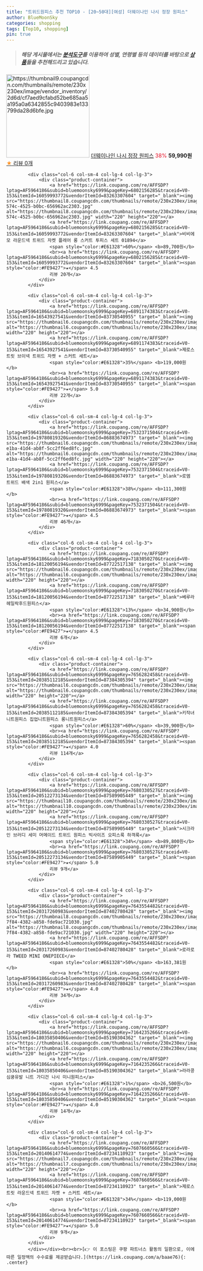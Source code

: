 ```yaml
---
title: "트위드원피스 추천 TOP10 - [20~50대][여성] 더웨이나인 나시 정장 원피스"
author: BlueMoonSky
categories: shopping
tags: [Top10, shopping]
pin: true
---
```


> ##### 해당 게시물에서는 [**분석도구**](https://itemscout.io/)를 이용하여 **성별**, **연령별** 등의 데이터를 바탕으로 [**상품**](https://link.coupang.com/a/baae76)들을 추천해드리고 있습니다.
<div class="container"><div class="row">
            <div class="col-6 col-sm-4 col-lg-4 col-lg-3">
                <div class="product-container">
                    <a href="https://link.coupang.com/re/AFFSDP?lptag=AF5964186&subid=bluemoonsky6999&pageKey=2094073807&traceid=V0-153&itemId=3557079712&vendorItemId=86761002710" target="_blank"><img src="https://thumbnail9.coupangcdn.com/thumbnails/remote/230x230ex/image/vendor_inventory/2d6d/cf7aed9cfabd52be685aa5a195a0a6342855c9403983e133799da28d6bfe.jpg" alt="https://thumbnail9.coupangcdn.com/thumbnails/remote/230x230ex/image/vendor_inventory/2d6d/cf7aed9cfabd52be685aa5a195a0a6342855c9403983e133799da28d6bfe.jpg" width="220" height="220"></a>
                    <a href="https://link.coupang.com/re/AFFSDP?lptag=AF5964186&subid=bluemoonsky6999&pageKey=2094073807&traceid=V0-153&itemId=3557079712&vendorItemId=86761002710" target="_blank">더웨이나인 나시 정장 원피스</a>
                    <span style="color:#E61328">38%</span> <b>59,990원</b>
                    <br><a href="https://link.coupang.com/re/AFFSDP?lptag=AF5964186&subid=bluemoonsky6999&pageKey=2094073807&traceid=V0-153&itemId=3557079712&vendorItemId=86761002710" target="_blank"><span style="color:#FE9427">★</span> 
                    리뷰 0개</a>
                </div>
            </div>
            
            <div class="col-6 col-sm-4 col-lg-4 col-lg-3">
                <div class="product-container">
                    <a href="https://link.coupang.com/re/AFFSDP?lptag=AF5964186&subid=bluemoonsky6999&pageKey=6802156285&traceid=V0-153&itemId=16059993772&vendorItemId=83263307604" target="_blank"><img src="https://thumbnail8.coupangcdn.com/thumbnails/remote/230x230ex/image/retail/images/2022/09/26/16/5/1c79c532-574c-4525-b0bc-656962ac2303.jpg" alt="https://thumbnail8.coupangcdn.com/thumbnails/remote/230x230ex/image/retail/images/2022/09/26/16/5/1c79c532-574c-4525-b0bc-656962ac2303.jpg" width="220" height="220"></a>
                    <a href="https://link.coupang.com/re/AFFSDP?lptag=AF5964186&subid=bluemoonsky6999&pageKey=6802156285&traceid=V0-153&itemId=16059993772&vendorItemId=83263307604" target="_blank">비비에모 라운드넥 트위드 자켓 플레어 롱 스커트 투피스 세트 01894</a>
                    <span style="color:#E61328">60%</span> <b>89,700원</b>
                    <br><a href="https://link.coupang.com/re/AFFSDP?lptag=AF5964186&subid=bluemoonsky6999&pageKey=6802156285&traceid=V0-153&itemId=16059993772&vendorItemId=83263307604" target="_blank"><span style="color:#FE9427">★</span> 4.5
                    리뷰 20개</a>
                </div>
            </div>
            
            <div class="col-6 col-sm-4 col-lg-4 col-lg-3">
                <div class="product-container">
                    <a href="https://link.coupang.com/re/AFFSDP?lptag=AF5964186&subid=bluemoonsky6999&pageKey=6891174383&traceid=V0-153&itemId=16543927541&vendorItemId=83730540955" target="_blank"><img src="https://thumbnail6.coupangcdn.com/thumbnails/remote/230x230ex/image/rs_quotation_api/0saumoru/e3ff459915c746e0b53594037bd68583.jpg" alt="https://thumbnail6.coupangcdn.com/thumbnails/remote/230x230ex/image/rs_quotation_api/0saumoru/e3ff459915c746e0b53594037bd68583.jpg" width="220" height="220"></a>
                    <a href="https://link.coupang.com/re/AFFSDP?lptag=AF5964186&subid=bluemoonsky6999&pageKey=6891174383&traceid=V0-153&itemId=16543927541&vendorItemId=83730540955" target="_blank">제로스트릿 브이넥 트위드 자켓 + 스커트 세트</a>
                    <span style="color:#E61328">35%</span> <b>119,000원</b>
                    <br><a href="https://link.coupang.com/re/AFFSDP?lptag=AF5964186&subid=bluemoonsky6999&pageKey=6891174383&traceid=V0-153&itemId=16543927541&vendorItemId=83730540955" target="_blank"><span style="color:#FE9427">★</span> 5.0
                    리뷰 22개</a>
                </div>
            </div>
            
            <div class="col-6 col-sm-4 col-lg-4 col-lg-3">
                <div class="product-container">
                    <a href="https://link.coupang.com/re/AFFSDP?lptag=AF5964186&subid=bluemoonsky6999&pageKey=7532371504&traceid=V0-153&itemId=19780819320&vendorItemId=86883674973" target="_blank"><img src="https://thumbnail6.coupangcdn.com/thumbnails/remote/230x230ex/image/retail/images/2023/08/15/14/9/9192b449-e1ba-41d4-ab8f-5cc2ff6ed8fc.jpg" alt="https://thumbnail6.coupangcdn.com/thumbnails/remote/230x230ex/image/retail/images/2023/08/15/14/9/9192b449-e1ba-41d4-ab8f-5cc2ff6ed8fc.jpg" width="220" height="220"></a>
                    <a href="https://link.coupang.com/re/AFFSDP?lptag=AF5964186&subid=bluemoonsky6999&pageKey=7532371504&traceid=V0-153&itemId=19780819320&vendorItemId=86883674973" target="_blank">로엠 트위드 배색 2in1 원피스</a>
                    <span style="color:#E61328">38%</span> <b>111,300원</b>
                    <br><a href="https://link.coupang.com/re/AFFSDP?lptag=AF5964186&subid=bluemoonsky6999&pageKey=7532371504&traceid=V0-153&itemId=19780819320&vendorItemId=86883674973" target="_blank"><span style="color:#FE9427">★</span> 4.5
                    리뷰 46개</a>
                </div>
            </div>
            
            <div class="col-6 col-sm-4 col-lg-4 col-lg-3">
                <div class="product-container">
                    <a href="https://link.coupang.com/re/AFFSDP?lptag=AF5964186&subid=bluemoonsky6999&pageKey=7183050270&traceid=V0-153&itemId=18120056194&vendorItemId=87722517138" target="_blank"><img src="https://thumbnail6.coupangcdn.com/thumbnails/remote/230x230ex/image/vendor_inventory/f8f2/b1641dfea720cce8018272ce22c2812b42bf82fe03b72f95f4850eb60f74.jpg" alt="https://thumbnail6.coupangcdn.com/thumbnails/remote/230x230ex/image/vendor_inventory/f8f2/b1641dfea720cce8018272ce22c2812b42bf82fe03b72f95f4850eb60f74.jpg" width="220" height="220"></a>
                    <a href="https://link.coupang.com/re/AFFSDP?lptag=AF5964186&subid=bluemoonsky6999&pageKey=7183050270&traceid=V0-153&itemId=18120056194&vendorItemId=87722517138" target="_blank">베루라 헤일락후드원피스</a>
                    <span style="color:#E61328">13%</span> <b>34,900원</b>
                    <br><a href="https://link.coupang.com/re/AFFSDP?lptag=AF5964186&subid=bluemoonsky6999&pageKey=7183050270&traceid=V0-153&itemId=18120056194&vendorItemId=87722517138" target="_blank"><span style="color:#FE9427">★</span> 4.5
                    리뷰 6개</a>
                </div>
            </div>
            
            <div class="col-6 col-sm-4 col-lg-4 col-lg-3">
                <div class="product-container">
                    <a href="https://link.coupang.com/re/AFFSDP?lptag=AF5964186&subid=bluemoonsky6999&pageKey=7656282458&traceid=V0-153&itemId=20385112185&vendorItemId=87384305394" target="_blank"><img src="https://thumbnail6.coupangcdn.com/thumbnails/remote/230x230ex/image/vendor_inventory/b990/06b3729e9fc1d9a37149c92df01ea18236b8c970616ea70cd4db81b5be9e.png" alt="https://thumbnail6.coupangcdn.com/thumbnails/remote/230x230ex/image/vendor_inventory/b990/06b3729e9fc1d9a37149c92df01ea18236b8c970616ea70cd4db81b5be9e.png" width="220" height="220"></a>
                    <a href="https://link.coupang.com/re/AFFSDP?lptag=AF5964186&subid=bluemoonsky6999&pageKey=7656282458&traceid=V0-153&itemId=20385112185&vendorItemId=87384305394" target="_blank">키작녀니트원피스 집업니트원피스 롱니트원피스</a>
                    <span style="color:#E61328">60%</span> <b>39,900원</b>
                    <br><a href="https://link.coupang.com/re/AFFSDP?lptag=AF5964186&subid=bluemoonsky6999&pageKey=7656282458&traceid=V0-153&itemId=20385112185&vendorItemId=87384305394" target="_blank"><span style="color:#FE9427">★</span> 4.0
                    리뷰 114개</a>
                </div>
            </div>
            
            <div class="col-6 col-sm-4 col-lg-4 col-lg-3">
                <div class="product-container">
                    <a href="https://link.coupang.com/re/AFFSDP?lptag=AF5964186&subid=bluemoonsky6999&pageKey=7680330527&traceid=V0-153&itemId=20512273134&vendorItemId=87589905449" target="_blank"><img src="https://thumbnail10.coupangcdn.com/thumbnails/remote/230x230ex/image/vendor_inventory/173f/14f17f9f505fffcc3760cee8a0309a57941b4bc3fd9d848510b5230f7eb7.jpg" alt="https://thumbnail10.coupangcdn.com/thumbnails/remote/230x230ex/image/vendor_inventory/173f/14f17f9f505fffcc3760cee8a0309a57941b4bc3fd9d848510b5230f7eb7.jpg" width="220" height="220"></a>
                    <a href="https://link.coupang.com/re/AFFSDP?lptag=AF5964186&subid=bluemoonsky6999&pageKey=7680330527&traceid=V0-153&itemId=20512273134&vendorItemId=87589905449" target="_blank">시크라인 브러디 세미 머메이드 트위드 원피스 빅사이즈 오피스룩 하객룩</a>
                    <span style="color:#E61328">34%</span> <b>89,800원</b>
                    <br><a href="https://link.coupang.com/re/AFFSDP?lptag=AF5964186&subid=bluemoonsky6999&pageKey=7680330527&traceid=V0-153&itemId=20512273134&vendorItemId=87589905449" target="_blank"><span style="color:#FE9427">★</span> 5.0
                    리뷰 9개</a>
                </div>
            </div>
            
            <div class="col-6 col-sm-4 col-lg-4 col-lg-3">
                <div class="product-container">
                    <a href="https://link.coupang.com/re/AFFSDP?lptag=AF5964186&subid=bluemoonsky6999&pageKey=7643554482&traceid=V0-153&itemId=20317260983&vendorItemId=87402780428" target="_blank"><img src="https://thumbnail8.coupangcdn.com/thumbnails/remote/230x230ex/image/retail/images/2023/10/10/13/4/f80235e6-7f84-4382-a858-fde9ac721030.jpg" alt="https://thumbnail8.coupangcdn.com/thumbnails/remote/230x230ex/image/retail/images/2023/10/10/13/4/f80235e6-7f84-4382-a858-fde9ac721030.jpg" width="220" height="220"></a>
                    <a href="https://link.coupang.com/re/AFFSDP?lptag=AF5964186&subid=bluemoonsky6999&pageKey=7643554482&traceid=V0-153&itemId=20317260983&vendorItemId=87402780428" target="_blank">로라로라 TWEED MINI ONEPIECE</a>
                    <span style="color:#E61328">50%</span> <b>163,381원</b>
                    <br><a href="https://link.coupang.com/re/AFFSDP?lptag=AF5964186&subid=bluemoonsky6999&pageKey=7643554482&traceid=V0-153&itemId=20317260983&vendorItemId=87402780428" target="_blank"><span style="color:#FE9427">★</span> 4.0
                    리뷰 34개</a>
                </div>
            </div>
            
            <div class="col-6 col-sm-4 col-lg-4 col-lg-3">
                <div class="product-container">
                    <a href="https://link.coupang.com/re/AFFSDP?lptag=AF5964186&subid=bluemoonsky6999&pageKey=7164235266&traceid=V0-153&itemId=18035850406&vendorItemId=85190304362" target="_blank"><img src="https://thumbnail6.coupangcdn.com/thumbnails/remote/230x230ex/image/vendor_inventory/f600/045291859b283b634bda06350a36e68140a1ba24b4a64d4063e8014f124d.jpg" alt="https://thumbnail6.coupangcdn.com/thumbnails/remote/230x230ex/image/vendor_inventory/f600/045291859b283b634bda06350a36e68140a1ba24b4a64d4063e8014f124d.jpg" width="220" height="220"></a>
                    <a href="https://link.coupang.com/re/AFFSDP?lptag=AF5964186&subid=bluemoonsky6999&pageKey=7164235266&traceid=V0-153&itemId=18035850406&vendorItemId=85190304362" target="_blank">라라콩 심쿵유발 니트 가디건 나시 미니원피스</a>
                    <span style="color:#E61328">1%</span> <b>26,500원</b>
                    <br><a href="https://link.coupang.com/re/AFFSDP?lptag=AF5964186&subid=bluemoonsky6999&pageKey=7164235266&traceid=V0-153&itemId=18035850406&vendorItemId=85190304362" target="_blank"><span style="color:#FE9427">★</span> 4.0
                    리뷰 14개</a>
                </div>
            </div>
            
            <div class="col-6 col-sm-4 col-lg-4 col-lg-3">
                <div class="product-container">
                    <a href="https://link.coupang.com/re/AFFSDP?lptag=AF5964186&subid=bluemoonsky6999&pageKey=7607660566&traceid=V0-153&itemId=20140614774&vendorItemId=87234110923" target="_blank"><img src="https://thumbnail7.coupangcdn.com/thumbnails/remote/230x230ex/image/rs_quotation_api/ygrfibet/843f09e0fde04aa2983c5de88eda6cad.jpg" alt="https://thumbnail7.coupangcdn.com/thumbnails/remote/230x230ex/image/rs_quotation_api/ygrfibet/843f09e0fde04aa2983c5de88eda6cad.jpg" width="220" height="220"></a>
                    <a href="https://link.coupang.com/re/AFFSDP?lptag=AF5964186&subid=bluemoonsky6999&pageKey=7607660566&traceid=V0-153&itemId=20140614774&vendorItemId=87234110923" target="_blank">제로스트릿 라운드넥 트위드 자켓 + 스커트 세트</a>
                    <span style="color:#E61328">34%</span> <b>119,000원</b>
                    <br><a href="https://link.coupang.com/re/AFFSDP?lptag=AF5964186&subid=bluemoonsky6999&pageKey=7607660566&traceid=V0-153&itemId=20140614774&vendorItemId=87234110923" target="_blank"><span style="color:#FE9427">★</span> 5.0
                    리뷰 9개</a>
                </div>
            </div>
            </div></div><br><br>[👉 이 포스팅은 쿠팡 파트너스 활동의 일환으로, 이에 따른 일정액의 수수료를 제공받습니다.](https://link.coupang.com/a/baae76){: .center}